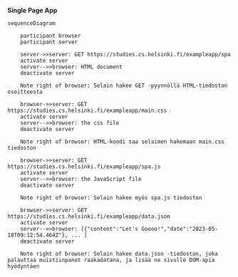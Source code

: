 **Single Page App**

    sequenceDiagram

        participant browser
        participant server
        
        server->>server: GET https://studies.cs.helsinki.fi/exampleapp/spa
        activate server
        server-->>browser: HTML document
        deactivate server

        Note right of browser: Selain hakee GET -pyynnöllä HTML-tiedoston osoitteesta 
        
        browser->>server: GET https://studies.cs.helsinki.fi/exampleapp/main.css
        activate server
        server-->>browser: the css file
        deactivate server

        Note right of browser: HTML-koodi saa selaimen hakemaan main.css tiedoston
        
        browser->>server: GET https://studies.cs.helsinki.fi/exampleapp/spa.js
        activate server
        server-->>browser: the JavaScript file
        deactivate server
        
        Note right of browser: Selain hakee myös spa.js tiedoston
        
        browser->>server: GET https://studies.cs.helsinki.fi/exampleapp/data.json
        activate server
        server-->>browser: [{"content":"Let's Goooo!","date":"2023-05-18T09:12:54.464Z"}, ... ]
        deactivate server    

        Note right of browser: Selain hakee data.json -tiedoston, joka palauttaa muistiinpanot raakadatana, ja lisää ne sivulle DOM-apia hyödyntäen